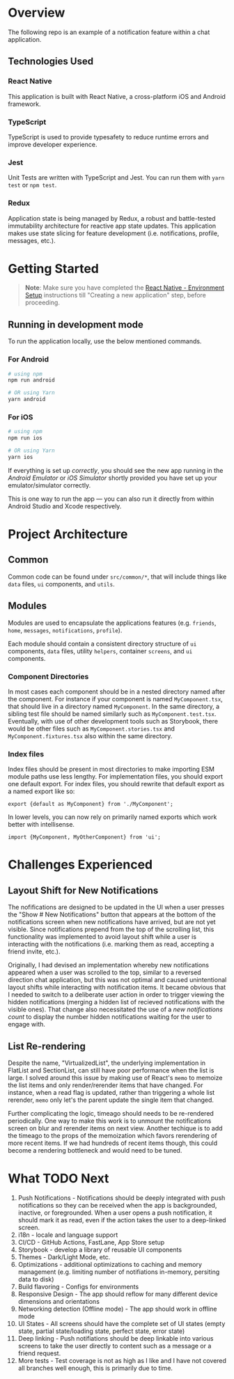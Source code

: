 # Overview

The following repo is an example of a notification feature within a chat application.

## Technologies Used

### React Native

This application is built with React Native, a cross-platform iOS and Android framework.

### TypeScript

TypeScript is used to provide typesafety to reduce runtime errors and improve developer experience.

### Jest

Unit Tests are written with TypeScript and Jest. You can run them with `yarn test` or `npm test`.

### Redux

Application state is being managed by Redux, a robust and battle-tested immutability architecture for reactive app state updates. This application makes use state slicing for feature development (i.e. notifications, profile, messages, etc.).

# Getting Started

> **Note**: Make sure you have completed the [React Native - Environment Setup](https://reactnative.dev/docs/environment-setup) instructions till "Creating a new application" step, before proceeding.

## Running in development mode

To run the application locally, use the below mentioned commands.

### For Android

```bash
# using npm
npm run android

# OR using Yarn
yarn android
```

### For iOS

```bash
# using npm
npm run ios

# OR using Yarn
yarn ios
```

If everything is set up _correctly_, you should see the new app running in the _Android Emulator_ or _iOS Simulator_ shortly provided you have set up your emulator/simulator correctly.

This is one way to run the app — you can also run it directly from within Android Studio and Xcode respectively.

# Project Architecture

## Common

Common code can be found under `src/common/*`, that will include things like `data` files, `ui` components, and `utils`.

## Modules

Modules are used to encapsulate the applications features (e.g. `friends`, `home`, `messages`, `notifications`, `profile`).

Each module should contain a consistent directory structure of `ui` components, `data` files, utility `helpers`, container `screens`, and `ui` components.

### Component Directories

In most cases each component should be in a nested directory named after the component. For instance if your component is named `MyComponent.tsx`, that should live in a directory named `MyComponent`. In the same directory, a sibling test file should be named similarly such as `MyComponent.test.tsx`. Eventually, with use of other development tools such as Storybook, there would be other files such as `MyComponent.stories.tsx` and `MyComponent.fixtures.tsx` also within the same directory.

### Index files

Index files should be present in most directories to make importing ESM module paths use less lengthy. For implementation files, you should export one default export. For index files, you should rewrite that default export as a named export like so:

`export {default as MyComponent} from './MyComponent';`

In lower levels, you can now rely on primarily named exports which work better with intellisense.

`import {MyComponent, MyOtherComponent} from 'ui';`

# Challenges Experienced

## Layout Shift for New Notifications

The nofifications are designed to be updated in the UI when a user presses the "Show # New Notifications" button that appears at the bottom of the notifications screen when new notifications have arrived, but are not yet visible. Since notifications prepend from the top of the scrolling list, this functionality was implemented to avoid layout shift while a user is interacting with the notifications (i.e. marking them as read, accepting a friend invite, etc.).

Originally, I had devised an implementation whereby new notifications appeared when a user was scrolled to the top, similar to a reversed direction chat application, but this was not optimal and caused unintentional layout shifts while interacting with notification items. It became obvious that I needed to switch to a deliberate user action in order to trigger viewing the hidden notifications (merging a hidden list of recieved notifications with the visible ones). That change also necessitated the use of a _new notifications count_ to display the number hidden notifications waiting for the user to engage with.

## List Re-rendering

Despite the name, "VirtualizedList", the underlying implementation in FlatList and SectionList, can still have poor performance when the list is large. I solved around this issue by making use of React's `memo` to memoize the list items and only render/rerender items that have changed. For instance, when a read flag is updated, rather than triggering a whole list rerender, `memo` only let's the parent update the single item that changed.

Further complicating the logic, timeago should needs to be re-rendered periodically. One way to make this work is to unmount the notifications screen on blur and rerender items on next view. Another techique is to add the timeago to the props of the memoization which favors rerendering of more recent items. If we had hundreds of recent items though, this could become a rendering bottleneck and would need to be tuned.

# What TODO Next

1. Push Notifications - Notifications should be deeply integrated with push notifications so they can be received when the app is backgrounded, inactive, or foregrounded. When a user opens a push notification, it should mark it as read, even if the action takes the user to a deep-linked screen.
2. i18n - locale and language support
3. CI/CD - GitHub Actions, FastLane, App Store setup
4. Storybook - develop a library of reusable UI components
5. Themes - Dark/Light Mode, etc.
6. Optimizations - additional optimizations to caching and memory management (e.g. limiting number of notifiations in-memory, persiting data to disk)
7. Build flavoring - Configs for environments
8. Responsive Design - The app should reflow for many different device dimensions and orientations
9. Networking detection (Offline mode) - The app should work in offline mode
10. UI States - All screens should have the complete set of UI states (empty state, partial state/loading state, perfect state, error state)
11. Deep linking - Push notifiations should be deep linkable into various screens to take the user directly to content such as a message or a friend request.
12. More tests - Test coverage is not as high as I like and I have not covered all branches well enough, this is primarily due to time.

